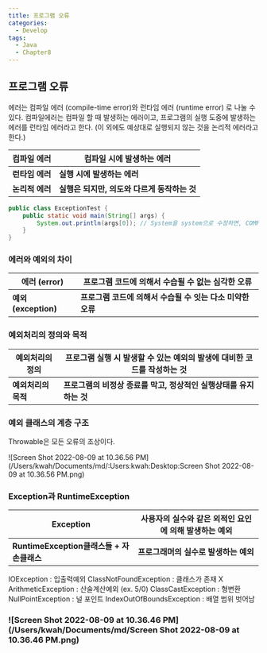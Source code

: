 ```yaml
---
title: 프로그램 오류
categories:
  - Develop
tags:
  - Java
  - Chapter8
---
```

## 프로그램 오류

에러는 컴파일 에러 (compile-time error)와 런타임 에러 (runtime error) 로 나눌 수 있다.
컴파일에러는 컴파일 할 때 발생하는 에러이고, 프로그램의 실행 도중에 발생하는 에러를 런타임 에러라고 한다.
(이 외에도 예상대로 실행되지 않는 것을 논리적 에러라고 한다.)

| 컴파일 에러     | 컴파일 시에 발생하는 에러                    |
| --------------- | -------------------------------------------- |
| **런타임 에러** | **실행 시에 발생하는 에러**                  |
| **논리적 에러** | **실행은 되지만, 의도와 다르게 동작하는 것** |

```java
public class ExceptionTest {
    public static void main(String[] args) {
        System.out.println(args[0]); // System을 system으로 수정하면, COMPILE ERROR가 뜬다.
    }
}
```

### 에러와 예외의 차이

| 에러 (error)         | 프로그램 코드에 의해서 수습될 수 없는 심각한 오류          |
| -------------------- | ---------------------------------------------------------- |
| **예외 (exception)** | **프로그램 코드에 의해서 수습될 수 잇는 다소 미약한 오류** |

### 예외처리의 정의와 목적

| 예외처리의 정의     | 프로그램 실행 시 발생할 수 있는 예외의 발생에 대비한 코드를 작성하는 것 |
| ------------------- | ------------------------------------------------------------ |
| **예외처리의 목적** | **프로그램의 비정상 종료를 막고, 정상적인 실행상태를 유지하는 것** |

### 예외 클래스의 계층 구조

Throwable은 모든 오류의 조상이다.

![Screen Shot 2022-08-09 at 10.36.56 PM](/Users/kwah/Documents/md/:Users:kwah:Desktop:Screen Shot 2022-08-09 at 10.36.56 PM.png)

### Exception과 RuntimeException

| Exception                                 | 사용자의 실수와 같은 외적인 요인에 의해 발생하는 예외 |
| ----------------------------------------- | ----------------------------------------------------- |
| **RuntimeException클래스들 + 자손클래스** | **프로그래머의 실수로 발생하는 예외**                 |

IOException : 입출력예외
ClassNotFoundException : 클래스가 존재 X
ArithmeticException : 산술계산예외 (ex. 5/0)
ClassCastException : 형변환
NullPointException : 널 포인트
IndexOutOfBoundsException : 배열 범위 벗어남

### ![Screen Shot 2022-08-09 at 10.36.46 PM](/Users/kwah/Documents/md/Screen Shot 2022-08-09 at 10.36.46 PM.png)

